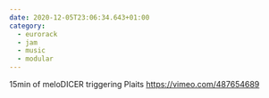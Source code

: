```yaml
---
date: 2020-12-05T23:06:34.643+01:00
category:
  - eurorack
  - jam
  - music
  - modular
---
```

15min of meloDICER triggering Plaits https://vimeo.com/487654689
